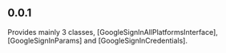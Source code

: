 ## 0.0.1

Provides mainly 3 classes, [GoogleSignInAllPlatformsInterface], [GoogleSignInParams] and
[GoogleSignInCredentials].